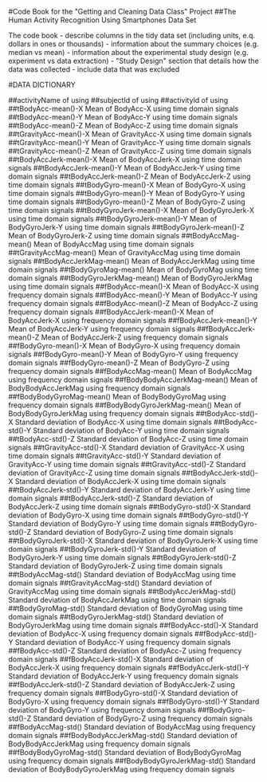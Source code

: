 #Code Book for the "Getting and Cleaning Data Class" Project
##The Human Activity Recognition Using Smartphones Data Set 

  The code book
    - describe columns in the tidy data set (including units, e.q. dollars in ones or thousands)
    - information about the summary choices (e.g. median vs mean)
    - information about the experimental study design (e.g. experiment vs data extraction)
       - "Study Design" section that details how the data was collected
       - include data that was excluded



#DATA DICTIONARY

##activityName
 of  using 
##subjectId
 of  using 
##activityId
 of  using 
##tBodyAcc-mean()-X
Mean of BodyAcc-X using time domain signals
##tBodyAcc-mean()-Y
Mean of BodyAcc-Y using time domain signals
##tBodyAcc-mean()-Z
Mean of BodyAcc-Z using time domain signals
##tGravityAcc-mean()-X
Mean of GravityAcc-X using time domain signals
##tGravityAcc-mean()-Y
Mean of GravityAcc-Y using time domain signals
##tGravityAcc-mean()-Z
Mean of GravityAcc-Z using time domain signals
##tBodyAccJerk-mean()-X
Mean of BodyAccJerk-X using time domain signals
##tBodyAccJerk-mean()-Y
Mean of BodyAccJerk-Y using time domain signals
##tBodyAccJerk-mean()-Z
Mean of BodyAccJerk-Z using time domain signals
##tBodyGyro-mean()-X
Mean of BodyGyro-X using time domain signals
##tBodyGyro-mean()-Y
Mean of BodyGyro-Y using time domain signals
##tBodyGyro-mean()-Z
Mean of BodyGyro-Z using time domain signals
##tBodyGyroJerk-mean()-X
Mean of BodyGyroJerk-X using time domain signals
##tBodyGyroJerk-mean()-Y
Mean of BodyGyroJerk-Y using time domain signals
##tBodyGyroJerk-mean()-Z
Mean of BodyGyroJerk-Z using time domain signals
##tBodyAccMag-mean()
Mean of BodyAccMag using time domain signals
##tGravityAccMag-mean()
Mean of GravityAccMag using time domain signals
##tBodyAccJerkMag-mean()
Mean of BodyAccJerkMag using time domain signals
##tBodyGyroMag-mean()
Mean of BodyGyroMag using time domain signals
##tBodyGyroJerkMag-mean()
Mean of BodyGyroJerkMag using time domain signals
##fBodyAcc-mean()-X
Mean of BodyAcc-X using frequency domain signals
##fBodyAcc-mean()-Y
Mean of BodyAcc-Y using frequency domain signals
##fBodyAcc-mean()-Z
Mean of BodyAcc-Z using frequency domain signals
##fBodyAccJerk-mean()-X
Mean of BodyAccJerk-X using frequency domain signals
##fBodyAccJerk-mean()-Y
Mean of BodyAccJerk-Y using frequency domain signals
##fBodyAccJerk-mean()-Z
Mean of BodyAccJerk-Z using frequency domain signals
##fBodyGyro-mean()-X
Mean of BodyGyro-X using frequency domain signals
##fBodyGyro-mean()-Y
Mean of BodyGyro-Y using frequency domain signals
##fBodyGyro-mean()-Z
Mean of BodyGyro-Z using frequency domain signals
##fBodyAccMag-mean()
Mean of BodyAccMag using frequency domain signals
##fBodyBodyAccJerkMag-mean()
Mean of BodyBodyAccJerkMag using frequency domain signals
##fBodyBodyGyroMag-mean()
Mean of BodyBodyGyroMag using frequency domain signals
##fBodyBodyGyroJerkMag-mean()
Mean of BodyBodyGyroJerkMag using frequency domain signals
##tBodyAcc-std()-X
Standard deviation of BodyAcc-X using time domain signals
##tBodyAcc-std()-Y
Standard deviation of BodyAcc-Y using time domain signals
##tBodyAcc-std()-Z
Standard deviation of BodyAcc-Z using time domain signals
##tGravityAcc-std()-X
Standard deviation of GravityAcc-X using time domain signals
##tGravityAcc-std()-Y
Standard deviation of GravityAcc-Y using time domain signals
##tGravityAcc-std()-Z
Standard deviation of GravityAcc-Z using time domain signals
##tBodyAccJerk-std()-X
Standard deviation of BodyAccJerk-X using time domain signals
##tBodyAccJerk-std()-Y
Standard deviation of BodyAccJerk-Y using time domain signals
##tBodyAccJerk-std()-Z
Standard deviation of BodyAccJerk-Z using time domain signals
##tBodyGyro-std()-X
Standard deviation of BodyGyro-X using time domain signals
##tBodyGyro-std()-Y
Standard deviation of BodyGyro-Y using time domain signals
##tBodyGyro-std()-Z
Standard deviation of BodyGyro-Z using time domain signals
##tBodyGyroJerk-std()-X
Standard deviation of BodyGyroJerk-X using time domain signals
##tBodyGyroJerk-std()-Y
Standard deviation of BodyGyroJerk-Y using time domain signals
##tBodyGyroJerk-std()-Z
Standard deviation of BodyGyroJerk-Z using time domain signals
##tBodyAccMag-std()
Standard deviation of BodyAccMag using time domain signals
##tGravityAccMag-std()
Standard deviation of GravityAccMag using time domain signals
##tBodyAccJerkMag-std()
Standard deviation of BodyAccJerkMag using time domain signals
##tBodyGyroMag-std()
Standard deviation of BodyGyroMag using time domain signals
##tBodyGyroJerkMag-std()
Standard deviation of BodyGyroJerkMag using time domain signals
##fBodyAcc-std()-X
Standard deviation of BodyAcc-X using frequency domain signals
##fBodyAcc-std()-Y
Standard deviation of BodyAcc-Y using frequency domain signals
##fBodyAcc-std()-Z
Standard deviation of BodyAcc-Z using frequency domain signals
##fBodyAccJerk-std()-X
Standard deviation of BodyAccJerk-X using frequency domain signals
##fBodyAccJerk-std()-Y
Standard deviation of BodyAccJerk-Y using frequency domain signals
##fBodyAccJerk-std()-Z
Standard deviation of BodyAccJerk-Z using frequency domain signals
##fBodyGyro-std()-X
Standard deviation of BodyGyro-X using frequency domain signals
##fBodyGyro-std()-Y
Standard deviation of BodyGyro-Y using frequency domain signals
##fBodyGyro-std()-Z
Standard deviation of BodyGyro-Z using frequency domain signals
##fBodyAccMag-std()
Standard deviation of BodyAccMag using frequency domain signals
##fBodyBodyAccJerkMag-std()
Standard deviation of BodyBodyAccJerkMag using frequency domain signals
##fBodyBodyGyroMag-std()
Standard deviation of BodyBodyGyroMag using frequency domain signals
##fBodyBodyGyroJerkMag-std()
Standard deviation of BodyBodyGyroJerkMag using frequency domain signals
